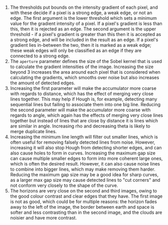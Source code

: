 1. The thresholds put bounds on the intensity gradient of each pixel, and with these decide if a pixel is a strong edge, a weak edge, or not an edge. The first argument is the lower threshold which sets a minimum value for the gradient intensity of a pixel. If a pixel's gradient is less than this, then it is rejected as an edge. The second argument is the upper threshold - if a pixel's gradient is greater than this then it is accepted as a strong edge, and will be included in the result as an edge. If a pixel's gradient lies in-between the two, then it is marked as a weak edge; these weak edges will only be classified as an edge if they are connected to a strong edge.
2. The `aperture` parameter defines the size of the Sobel kernel that is used to calculate the gradient intensities of the image. Increasing the size beyond 3 increases the area around each pixel that is considered when calculating the gradients, which smooths over noise but also increases the amount of detected edges.
3. Increasing the first parameter will make the accumulator more coarse with regards to distance, which has the effect of merging very close lines together. This may help if Hough is, for example, detecting many sequential lines but failing to associate them into one big line. Reducing the second parameter will make the accumulator more coarse with regards to angle, which again has the effects of merging very close lines together but instead of lines that are close by distance it is lines which are similar in angle. Increasing rho and decreasing theta is likely to merge duplicate lines.
4. Increasing the minimum line length will filter out smaller lines, which is often useful for removing falsely detected lines from noise. However, increasing it will also stop Hough from detecting shorter edges, and can also cause holes to form in curves. Increasing the maximum gap size can cause multiple smaller edges to form into more coherent large ones, which is often the desired result. However, it can also cause noise lines to combine into bigger lines, which may make removing them harder. Reducing the maximum gap size may be a good idea for sharp curves, as a larger max gap size may cause detected lines to "cut corners" and not conform very closely to the shape of the curve.
5. The horizons are very close on the second and third images, owing to the good colour contrast and clear edges that they have. The first image is not as good, which could be for multiple reasons: the horizon fades away to the left of the image, the border between earth and space is softer and less contrasting than in the second image, and the clouds are noisier and have more contrast.